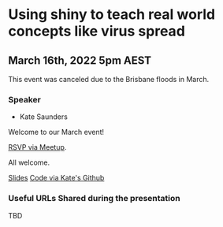 # Using shiny to teach real world concepts like virus spread

## March 16th, 2022 5pm AEST

This event was canceled due to the Brisbane floods in March.

### Speaker

* Kate Saunders

Welcome to our March event!

[RSVP via Meetup](https://www.meetup.com/rladies-brisbane/events/283787809/). 

All welcome.

[Slides](TBD)
[Code via Kate's Github](https://github.com/katerobsau/coronaSweeper)

### Useful URLs Shared during the presentation
TBD
